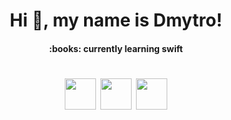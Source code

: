<h1 align="center">Hi 👋, my name is Dmytro! 
<!-- <h3 align="center"> I’m a trainee at EPAM  -->
<h4 align="center"> :books: currently learning swift
<!-- <h4 align="center"> :mag: looking for a trainee position -->
  
<h1 align="center">
<p align="center">
  <a href="mailto:dmitriy.vasilenko@gmail.com"><img src='<img src="https://img.icons8.com/ios/50/000000/new-post.png"/>' height='50px'/></a>  
  <a href="https://www.facebook.com/dmitriy.vasilenko.35"><img src='https://img.icons8.com/ios/250/000000/facebook-new.png' height='50px'/></a>  
  <a href="https://t.me/dufrane"><img src='https://img.icons8.com/ios/250/000000/telegram-app.png' height='50px'/></a>
</p>



###



